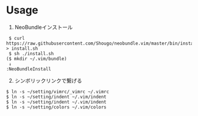 # Usage

1. NeoBundleインストール
```
 $ curl https://raw.githubusercontent.com/Shougo/neobundle.vim/master/bin/install.sh > install.sh
 $ sh ./install.sh
($ mkdir ~/.vim/bundle)
 ↓
:NeoBundleInstall
```

2. シンボリックリンクで繋げる
```
$ ln -s ~/setting/vimrc/_vimrc ~/.vimrc
$ ln -s ~/setting/indent ~/.vim/indent
$ ln -s ~/setting/indent ~/.vim/indent
$ ln -s ~/setting/colors ~/.vim/colors
```

